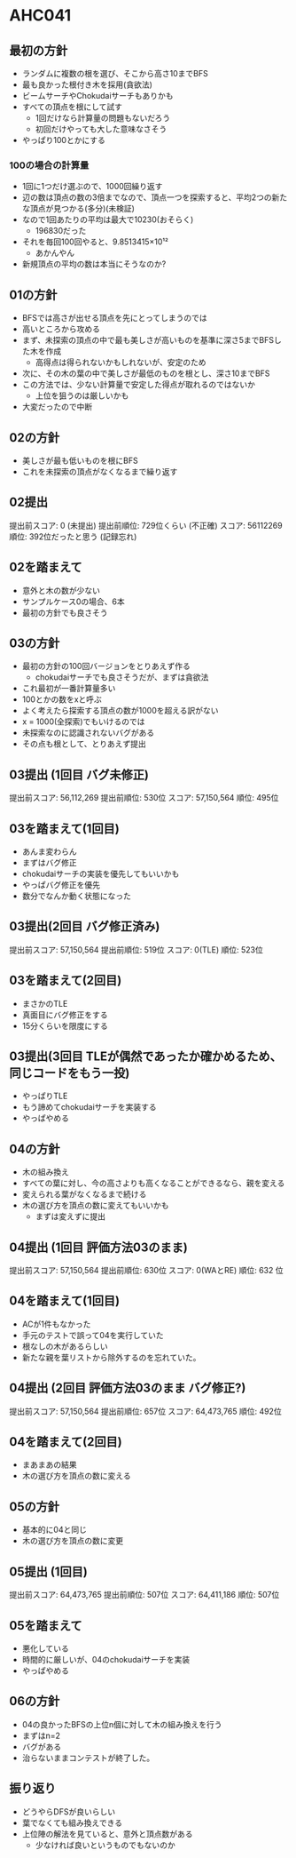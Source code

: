 # AHC041

## 最初の方針
- ランダムに複数の根を選び、そこから高さ10までBFS
- 最も良かった根付き木を採用(貪欲法)
- ビームサーチやChokudaiサーチもありかも
- すべての頂点を根にして試す
  - 1回だけなら計算量の問題もないだろう
  - 初回だけやっても大した意味なさそう
- やっぱり100とかにする
### 100の場合の計算量
  - 1回に1つだけ選ぶので、1000回繰り返す
  - 辺の数は頂点の数の3倍までなので、頂点一つを探索すると、平均2つの新たな頂点が見つかる(多分)(未検証)
  - なので1回あたりの平均は最大で10230(おそらく)
    - 196830だった
  - それを毎回100回やると、9.8513415×10¹²
    - あかんやん
- 新規頂点の平均の数は本当にそうなのか?

## 01の方針
- BFSでは高さが出せる頂点を先にとってしまうのでは
- 高いところから攻める
- まず、未探索の頂点の中で最も美しさが高いものを基準に深さ5までBFSした木を作成
  - 高得点は得られないかもしれないが、安定のため
- 次に、その木の葉の中で美しさが最低のものを根とし、深さ10までBFS
- この方法では、少ない計算量で安定した得点が取れるのではないか
  - 上位を狙うのは厳しいかも
- 大変だったので中断

## 02の方針
- 美しさが最も低いものを根にBFS
- これを未探索の頂点がなくなるまで繰り返す

## 02提出
提出前スコア: 0 (未提出)
提出前順位: 729位くらい (不正確)
スコア: 56112269
順位: 392位だったと思う (記録忘れ)

## 02を踏まえて
- 意外と木の数が少ない
- サンプルケース0の場合、6本
- 最初の方針でも良さそう

## 03の方針
- 最初の方針の100回バージョンをとりあえず作る
  - chokudaiサーチでも良さそうだが、まずは貪欲法
- これ最初が一番計算量多い
- 100とかの数をxと呼ぶ
- よく考えたら探索する頂点の数が1000を超える訳がない
- x = 1000(全探索)でもいけるのでは
- 未探索なのに認識されないバグがある
- その点も根として、とりあえず提出

## 03提出 (1回目  バグ未修正)
提出前スコア: 56,112,269
提出前順位: 530位
スコア: 57,150,564
順位: 495位

## 03を踏まえて(1回目)
- あんま変わらん
- まずはバグ修正
- chokudaiサーチの実装を優先してもいいかも
- やっぱバグ修正を優先
- 数分でなんか動く状態になった

## 03提出(2回目  バグ修正済み)
提出前スコア: 57,150,564
提出前順位: 519位
スコア: 0(TLE)
順位: 523位

## 03を踏まえて(2回目)
- まさかのTLE
- 真面目にバグ修正をする
- 15分くらいを限度にする

## 03提出(3回目  TLEが偶然であったか確かめるため、同じコードをもう一投)
- やっぱりTLE
- もう諦めてchokudaiサーチを実装する
- やっぱやめる

## 04の方針
- 木の組み換え
- すべての葉に対し、今の高さよりも高くなることができるなら、親を変える
- 変えられる葉がなくなるまで続ける
- 木の選び方を頂点の数に変えてもいいかも
  - まずは変えずに提出

## 04提出 (1回目  評価方法03のまま)
提出前スコア: 57,150,564
提出前順位: 630位
スコア: 0(WAとRE)
順位: 632	位

## 04を踏まえて(1回目)
- ACが1件もなかった
- 手元のテストで誤って04を実行していた
- 根なしの木があるらしい
- 新たな親を葉リストから除外するのを忘れていた。

## 04提出 (2回目  評価方法03のまま  バグ修正?)
提出前スコア: 57,150,564
提出前順位: 657位
スコア: 64,473,765
順位: 492位

## 04を踏まえて(2回目)
- まあまあの結果
- 木の選び方を頂点の数に変える

## 05の方針
- 基本的に04と同じ
- 木の選び方を頂点の数に変更

## 05提出 (1回目)
提出前スコア: 64,473,765
提出前順位: 507位
スコア: 64,411,186
順位: 507位

## 05を踏まえて
- 悪化している
- 時間的に厳しいが、04のchokudaiサーチを実装
- やっぱやめる

## 06の方針
- 04の良かったBFSの上位n個に対して木の組み換えを行う
- まずはn=2
- バグがある
- 治らないままコンテストが終了した。

## 振り返り
- どうやらDFSが良いらしい
- 葉でなくても組み換えできる
- 上位陣の解法を見ていると、意外と頂点数がある
  - 少なければ良いというものでもないのか